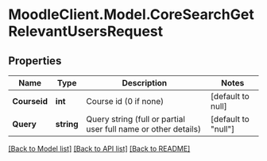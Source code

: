 # MoodleClient.Model.CoreSearchGetRelevantUsersRequest

## Properties

Name | Type | Description | Notes
------------ | ------------- | ------------- | -------------
**Courseid** | **int** | Course id (0 if none) | [default to null]
**Query** | **string** | Query string (full or partial user full name or other details) | [default to "null"]

[[Back to Model list]](../README.md#documentation-for-models) [[Back to API list]](../README.md#documentation-for-api-endpoints) [[Back to README]](../README.md)

